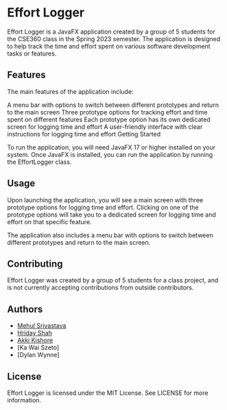 # Effort Logger

Effort Logger is a JavaFX application created by a group of 5 students for the CSE360 class in the Spring 2023 semester. The application is designed to help track the time and effort spent on various software development tasks or features.

## Features

The main features of the application include:

A menu bar with options to switch between different prototypes and return to the main screen
Three prototype options for tracking effort and time spent on different features
Each prototype option has its own dedicated screen for logging time and effort
A user-friendly interface with clear instructions for logging time and effort
Getting Started

To run the application, you will need JavaFX 17 or higher installed on your system. Once JavaFX is installed, you can run the application by running the EffortLogger class.

## Usage

Upon launching the application, you will see a main screen with three prototype options for logging time and effort. Clicking on one of the prototype options will take you to a dedicated screen for logging time and effort on that specific feature.

The application also includes a menu bar with options to switch between different prototypes and return to the main screen.

## Contributing

Effort Logger was created by a group of 5 students for a class project, and is not currently accepting contributions from outside contributors.

## Authors

- [Mehul Srivastava](https://www.linkedin.com/in/msrivas7/)
- [Hriday Shah](https://www.linkedin.com/in/hriday-shah-967963221/)
- [Akki Kishore](https://www.linkedin.com/in/akkikishore5/)
- [Ka Wai Szeto]
- [Dylan Wynne]

## License

Effort Logger is licensed under the MIT License. See LICENSE for more information.
